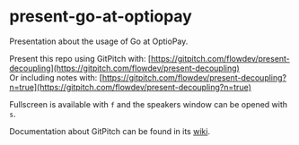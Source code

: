 # present-go-at-optiopay
Presentation about the usage of Go at OptioPay.

Present this repo using GitPitch with: [https://gitpitch.com/flowdev/present-decoupling](https://gitpitch.com/flowdev/present-decoupling) \
Or including notes with: [https://gitpitch.com/flowdev/present-decoupling?n=true](https://gitpitch.com/flowdev/present-decoupling?n=true)

Fullscreen is available with `f` and the speakers window can be opened with `s`.

Documentation about GitPitch can be found in its [wiki](https://github.com/gitpitch/gitpitch/wiki).
